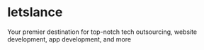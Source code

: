 # letslance
Your premier destination for top-notch tech outsourcing, website development, app development, and more
